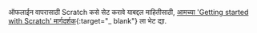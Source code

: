 ऑफलाईन वापरासाठी Scratch कसे सेट करावे याबद्दल माहितीसाठी, [आमच्या 'Getting started with Scratch' मार्गदर्शक](https://projects.raspberrypi.org/en/projects/getting-started-scratch/1){:target="_ blank"} ला भेट द्या.
